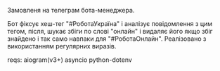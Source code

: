 Замовленя на телеграм бота-менеджера.

Бот фіксує хеш-тег "#РоботаУкраїна" і аналізує повідомлення з цим тегом, після, шукає збіги по слові "онлайн" і видаляє його якщо збіг знайдено і так само навпаки для "#РоботаОнлайн".
Реалізовано з використанням регулярних виразів.

reqs:
aiogram(v3+)
asyncio
python-dotenv
